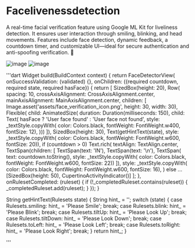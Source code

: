 # Facelivenessdetection

A real-time facial verification feature using Google ML Kit for liveliness detection. It ensures user interaction through smiling, blinking, and head movements. Features include face detection, dynamic feedback, a countdown timer, and customizable UI—ideal for secure authentication and anti-spoofing verification. 🚀

![image](https://github.com/user-attachments/assets/eb0ca715-27f8-4aa5-9e23-fd11825e8960)
![image](https://github.com/user-attachments/assets/5f6729b3-8ec8-4d2a-b728-bcbb299379ae)

'''dart
  Widget build(BuildContext context) {
    return FaceDetectorView(
        onSuccessValidation: (validated) {},
        onChildren: ({required countdown, required state, required hasFace}) {
          return [
            SizedBox(height: 20),
            Row(
                spacing: 10,
                crossAxisAlignment: CrossAxisAlignment.center,
                mainAxisAlignment: MainAxisAlignment.center,
                children: [
                  Image.asset('assets/face_verification_icon.png',
                      height: 30, width: 30),
                  Flexible(
                      child: AnimatedSize(
                          duration: Duration(milliseconds: 150),
                          child: Text(
                            hasFace ? 'User face found' : 'User face not found',
                            style: _textStyle.copyWith(
                                color: Colors.black,
                                fontWeight: FontWeight.w400,
                                fontSize: 12),
                          )))
                ]),
            SizedBox(height: 30),
            Text(getHintText(state),
                style: _textStyle.copyWith(
                    color: Colors.black,
                    fontWeight: FontWeight.w600,
                    fontSize: 20)),
            if (countdown > 0)
              Text.rich(
                textAlign: TextAlign.center,
                TextSpan(children: [
                  TextSpan(text: 'IN'),
                  TextSpan(text: '\n'),
                  TextSpan(
                      text: countdown.toString(),
                      style: _textStyle.copyWith(
                          color: Colors.black,
                          fontWeight: FontWeight.w600,
                          fontSize: 22))
                ]),
                style: _textStyle.copyWith(
                    color: Colors.black,
                    fontWeight: FontWeight.w600,
                    fontSize: 16),
              )
            else ...[SizedBox(height: 50), CupertinoActivityIndicator()]
          ];
        },
        onRulesetCompleted: (ruleset) {
          if (!_completedRuleset.contains(ruleset)) {
            _completedRuleset.add(ruleset);
          }
        });
  }

String getHintText(Rulesets state) {
  String hint_ = '';
  switch (state) {
    case Rulesets.smiling:
      hint_ = 'Please Smile';
      break;
    case Rulesets.blink:
      hint_ = 'Please Blink';
      break;
    case Rulesets.tiltUp:
      hint_ = 'Please Look Up';
      break;
    case Rulesets.tiltDown:
      hint_ = 'Please Look Down';
      break;
    case Rulesets.toLeft:
      hint_ = 'Please Look Left';
      break;
    case Rulesets.toRight:
      hint_ = 'Please Look Right';
      break;
  }
  return hint_;
}

'''
